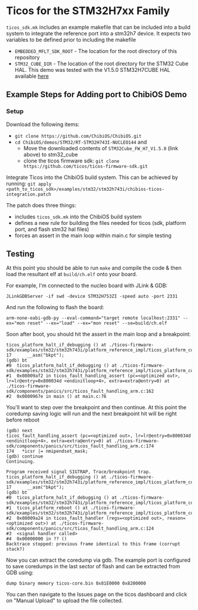 # Ticos for the STM32H7xx Family

`ticos_sdk.mk` includes an example makefile that can be included into a build
system to integrate the reference port into a stm32h7 device. It expects two
variables to be defined prior to including the makefile

- `EMBEDDED_MFLT_SDK_ROOT` - The location for the root directory of this
  repository
- `STM32_CUBE_DIR` - The location of the root directory for the STM32 Cube HAL.
  This demo was tested with the V1.5.0 STM32H7CUBE HAL available
  [here](https://www.st.com/content/st_com/en/products/embedded-software/mcu-mpu-embedded-software/stm32-embedded-software/stm32cube-mcu-mpu-packages/stm32cubeh7.html#overview)

## Example Steps for Adding port to ChibiOS Demo

### Setup

Download the following items:

- `git clone https://github.com/ChibiOS/ChibiOS.git`
- `cd ChibiOS/demos/STM32/RT-STM32H743I-NUCLEO144` and
  - Move the downloaded contents of `STM32Cube_FW_H7_V1.5.0` (link above) to
    stm32_cube
  - clone the ticos firmware sdk:
    `git clone https://github.com/ticos/ticos-firmware-sdk.git`

Integrate Ticos into the ChibiOS build system. This can be achieved by
running:
`git apply <path_to_ticos_sdk>/examples/stm32/stm32h743i/chibios-ticos-integration.patch`

The patch does three things:

- includes `ticos_sdk.mk` into the ChibiOS build system
- defines a new rule for building the files needed for ticos (sdk, platform
  port, and flash stm32 hal files)
- forces an assert in the main loop within main.c for simple testing

## Testing

At this point you should be able to run `make` and compile the code & then load
the resultant elf at `build/ch.elf` onto your board.

For example, I'm connected to the nucleo board with JLink & GDB:

`JLinkGDBServer -if swd -device STM32H753ZI -speed auto -port 2331`

And run the following to flash the board:

`arm-none-eabi-gdb-py --eval-command="target remote localhost:2331" --ex="mon reset" --ex="load" --ex="mon reset" --se=build/ch.elf`

Soon after boot, you should hit the assert in the main loop and a breakpoint:

```
ticos_platform_halt_if_debugging () at ./ticos-firmware-sdk/examples/stm32/stm32h743i/platform_reference_impl/ticos_platform_core.c:17
17      __asm("bkpt");
(gdb) bt
#0  ticos_platform_halt_if_debugging () at ./ticos-firmware-sdk/examples/stm32/stm32h743i/platform_reference_impl/ticos_platform_core.c:17
#1  0x08009af2 in ticos_fault_handling_assert (pc=<optimized out>, lr=lr@entry=0x800034d <endinitloop+4>, extra=extra@entry=0) at ./ticos-firmware-sdk/components/panics/src/ticos_fault_handling_arm.c:162
#2  0x0800967e in main () at main.c:76
```

You'll want to step over the breakpoint and then continue. At this point the
coredump saving logic will run and the next breakpoint hit will be right before
reboot

```
(gdb) next
ticos_fault_handling_assert (pc=<optimized out>, lr=lr@entry=0x800034d <endinitloop+4>, extra=extra@entry=0) at ./ticos-firmware-sdk/components/panics/src/ticos_fault_handling_arm.c:174
174   *icsr |= nmipendset_mask;
(gdb) continue
Continuing.

Program received signal SIGTRAP, Trace/breakpoint trap.
ticos_platform_halt_if_debugging () at ./ticos-firmware-sdk/examples/stm32/stm32h743i/platform_reference_impl/ticos_platform_core.c:17
17      __asm("bkpt");
(gdb) bt
#0  ticos_platform_halt_if_debugging () at ./ticos-firmware-sdk/examples/stm32/stm32h743i/platform_reference_impl/ticos_platform_core.c:17
#1  ticos_platform_reboot () at ./ticos-firmware-sdk/examples/stm32/stm32h743i/platform_reference_impl/ticos_platform_core.c:22
#2  0x08009a24 in ticos_fault_handler (regs=<optimized out>, reason=<optimized out>) at ./ticos-firmware-sdk/components/panics/src/ticos_fault_handling_arm.c:124
#3  <signal handler called>
#4  0x00000000 in ?? ()
Backtrace stopped: previous frame identical to this frame (corrupt stack?)
```

Now you can extract the coredump via gdb. The example port is configured to save
coredumps in the last sector of flash and can be extracted from GDB using:

`dump binary memory ticos-core.bin 0x81E0000 0x8200000`

You can then navigate to the Issues page on the ticos dashboard and click on
"Manual Upload" to upload the file collected.
